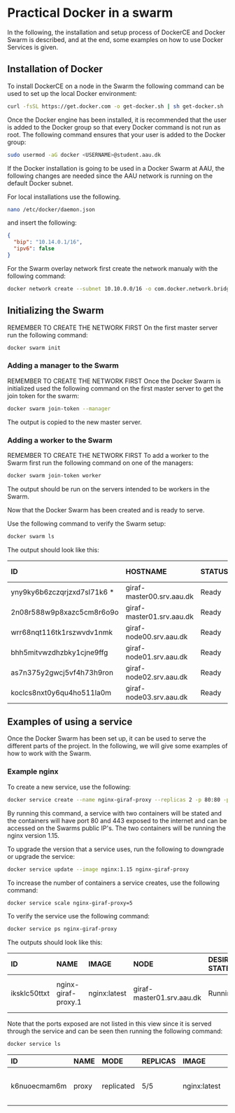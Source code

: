 # Practical Docker in a swarm

In the following, the installation and setup process of DockerCE and Docker Swarm
is described, and at the end, some examples on how to use Docker Services is given.

## Installation of Docker

To install DockerCE on a node in the Swarm the following command can be used to
set up the local Docker environment:

```bash
curl -fsSL https://get.docker.com -o get-docker.sh | sh get-docker.sh
```

Once the Docker engine has been installed, it is recommended that the user is
added to the Docker group so that every Docker command is not run as root. The
following command ensures that your user is added to the Docker group:

```bash
sudo usermod -aG docker <USERNAME>@student.aau.dk
```

If the Docker installation is going to be used in a Docker Swarm at AAU, the following
changes are needed since the AAU network is running on the default Docker subnet.

For local installations use the following.

```bash
nano /etc/docker/daemon.json
```

and insert the following:

```json
{
  "bip": "10.14.0.1/16",
  "ipv6": false
}
```

For the Swarm overlay network first create the network manualy with the following
command:

```bash
docker network create --subnet 10.10.0.0/16 -o com.docker.network.bridge.enable_icc=false -o com.docker.network.bridge.name=docker_gwbridge
```

## Initializing the Swarm

REMEMBER TO CREATE THE NETWORK FIRST
On the first master server run the following command:

```bash
docker swarm init
```

### Adding a manager to the Swarm

REMEMBER TO CREATE THE NETWORK FIRST
Once the Docker Swarm is initialized used the following command on the first master
server to get the join token for the swarm:

```bash
docker swarm join-token --manager
```

The output is copied to the new master server.

### Adding a worker to the Swarm

REMEMBER TO CREATE THE NETWORK FIRST
To add a worker to the Swarm first run the following command on one of the managers:

```bash
docker swarm join-token worker
```

The output should be run on the servers intended to be workers in the Swarm.

Now that the Docker Swarm has been created and is ready to serve.

Use the following command to verify the Swarm setup:

```bash
docker swarm ls
```

The output should look like this:

| ID                           | HOSTNAME                   | STATUS             | AVAILABILITY       | MANAGER STATUS     | ENGINE VERSION |
| :--------------------------- | :------------------------- | :----------------- | :----------------- | :----------------- | :------------- |
| yny9ky6b6zczqrjzxd7sl71k6 *  | giraf-master00.srv.aau.dk  | Ready              | Active             | Leader             | 18.09.3        |
| 2n08r588w9p8xazc5cm8r6o9o    | giraf-master01.srv.aau.dk  | Ready              | Active             | Reachable          | 18.09.3        |
| wrr68nqt116tk1rszwvdv1nmk    | giraf-node00.srv.aau.dk    | Ready              | Active             |                    | 18.09.3        |
| bhh5mitvwzdhzbky1cjne9ffg    | giraf-node01.srv.aau.dk    | Ready              | Active             |                    | 18.09.3        |
| as7n375y2gwcj5vf4h73h9ron    | giraf-node02.srv.aau.dk    | Ready              | Active             |                    | 18.09.3        |
| koclcs8nxt0y6qu4ho511la0m    | giraf-node03.srv.aau.dk    | Ready              | Active             |                    | 18.09.3        |


## Examples of using a service

Once the Docker Swarm has been set up, it can be used to serve the different parts
of the project. In the following, we will give some examples of how to work with
the Swarm.

### Example nginx

To create a new service, use the following:

```bash
docker service create --name nginx-giraf-proxy --replicas 2 -p 80:80 -p 443:443 nginx:1.15
```

By running this command, a service with two containers will be stated and the
containers will have port 80 and 443 exposed to the internet and can be accessed
on the Swarms public IP's. The two containers will be running the nginx version 1.15.

To upgrade the version that a service uses, run the following to downgrade or upgrade
the service:

```bash
docker service update --image nginx:1.15 nginx-giraf-proxy
```

To increase the number of containers a service creates, use the following command:

```bash
docker service scale nginx-giraf-proxy=5
```

To verify the service use the following command:

```bash
docker service ps nginx-giraf-proxy
```

The outputs should look like this:

| ID                 | NAME               | IMAGE              | NODE                       | DESIRED STATE      | CURRENT STATE           | ERROR              | PORTS |
| :------------------|:-------------------|:-------------------|:---------------------------|:-------------------|:------------------------|:-------------------|:-----|
| iksklc50ttxt       | nginx-giraf-proxy.1| nginx:latest       | giraf-master01.srv.aau.dk  | Running            | Running 29 minutes ago  |                    ||

Note that the ports exposed are not listed in this view since it is served through
the service and can be seen then running the following command:

```bash
docker service ls
```

| ID                 | NAME               | MODE               | REPLICAS           | IMAGE              | PORTS |
| :------------------|:-------------------|:-------------------|:-------------------|:-------------------|:------|
| k6nuoecmam6m       | proxy              | replicated         | 5/5                | nginx:latest       | *:80->80/tcp, *:443->443/tcp|
